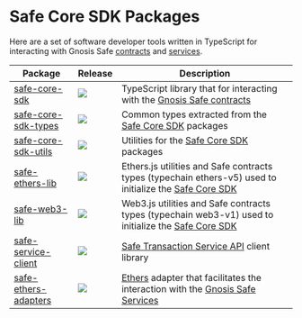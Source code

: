 # Safe Core SDK Packages

Here are a set of software developer tools written in TypeScript for interacting with Gnosis Safe [contracts](https://github.com/safe-global/safe-contracts) and [services](https://github.com/safe-global/safe-transaction-service).

| Package                                                                                                                                                         | Release                                                                                                                                                                                                                                                                                                      | Description                                                                                                                                                                                |
| --------------------------------------------------------------------------------------------------------------------------------------------------------------- | ------------------------------------------------------------------------------------------------------------------------------------------------------------------------------------------------------------------------------------------------------------------------------------------------------------ | ------------------------------------------------------------------------------------------------------------------------------------------------------------------------------------------ |
| [safe-core-sdk](https://github.com/safe-global/safe-core-sdk/tree/main/packages/safe-core-sdk)                                                                  | ​​​[​![](https://camo.githubusercontent.com/19147c4a75d901dba6558ccfee53e26ba37f8a3a5cd712dc9af7850e31669428/68747470733a2f2f62616467652e667572792e696f2f6a732f253430676e6f7369732e706d253246736166652d636f72652d73646b2e737667)​](https://badge.fury.io/js/%40gnosis.pm%2Fsafe-core-sdk)​                   | TypeScript library that for interacting with the [Gnosis Safe contracts](https://github.com/safe-global/safe-contracts)​​                                                                  |
| [safe-core-sdk-types](https://github.com/safe-global/safe-core-sdk/tree/main/packages/safe-core-sdk-types)                                                      | ​​[​![](https://camo.githubusercontent.com/04b0bf621b96568b581a78cb15b14e7c41ebd0f63e8bd30923cd5002dc7643f7/68747470733a2f2f62616467652e667572792e696f2f6a732f253430676e6f7369732e706d253246736166652d636f72652d73646b2d74797065732e737667)​](https://badge.fury.io/js/%40gnosis.pm%2Fsafe-core-sdk-types)   | Common types extracted from the [Safe Core SDK](https://github.com/safe-global/safe-core-sdk/tree/main/packages) packages​                                                                 |
| ​[safe-core-sdk-utils](https://github.com/safe-global/safe-core-sdk/tree/main/packages/safe-core-sdk-utils)                                                     | ​​[​![](https://camo.githubusercontent.com/80f6ae8a9a238a7945715a801c7b175dc1935bd7c2ba107af195add19f9cccf5/68747470733a2f2f62616467652e667572792e696f2f6a732f253430676e6f7369732e706d253246736166652d636f72652d73646b2d7574696c732e737667)​](https://badge.fury.io/js/%40gnosis.pm%2Fsafe-core-sdk-utils)​  | Utilities for the [Safe Core SDK](https://github.com/safe-global/safe-core-sdk/tree/main/packages) packages​                                                                               |
| [safe-ethers-lib](https://github.com/safe-global/safe-core-sdk/tree/main/packages/safe-ethers-lib)[​](https://badge.fury.io/js/%40gnosis.pm%2Fsafe-ethers-lib)​ | ​​[​![](https://camo.githubusercontent.com/d66876aabb982598d1b45cfb1f189152c6ce3b21c80a70294407a6643fff8388/68747470733a2f2f62616467652e667572792e696f2f6a732f253430676e6f7369732e706d253246736166652d6574686572732d6c69622e737667)](https://badge.fury.io/js/%40gnosis.pm%2Fsafe-ethers-lib)                | Ethers.js utilities and Safe contracts types (typechain ethers-v5) used to initialize the [Safe Core SDK](https://github.com/safe-global/safe-core-sdk/tree/main/packages/safe-core-sdk)​​ |
| [safe-web3-lib](https://github.com/safe-global/safe-core-sdk/tree/main/packages/safe-web3-lib)                                                                  | ​​[​![](https://camo.githubusercontent.com/384c10c1be148ea5f3064e34fcf65961a5995632b487027f70564fd0c4960b98/68747470733a2f2f62616467652e667572792e696f2f6a732f253430676e6f7369732e706d253246736166652d776562332d6c69622e737667)​](https://badge.fury.io/js/%40gnosis.pm%2Fsafe-web3-lib)​                    | Web3.js utilities and Safe contracts types (typechain web3-v1) used to initialize the [Safe Core SDK](https://github.com/safe-global/safe-core-sdk/tree/main/packages/safe-core-sdk)       |
| ​​[safe-service-client](https://github.com/safe-global/safe-core-sdk/tree/main/packages/safe-service-client)                                                    | ​​[​![](https://camo.githubusercontent.com/0029846ff55fff05d4984771dc5f22ad3af526fdee0c91409286d5c53d08aefa/68747470733a2f2f62616467652e667572792e696f2f6a732f253430676e6f7369732e706d253246736166652d736572766963652d636c69656e742e737667)​](https://badge.fury.io/js/%40gnosis.pm%2Fsafe-service-client)​​ | [Safe Transaction Service API](https://github.com/safe-global/safe-transaction-service) client library                                                                                     |
| ​[safe-ethers-adapters](https://github.com/safe-global/safe-core-sdk/tree/main/packages/safe-ethers-adapters)                                                   | ​​[​![](https://camo.githubusercontent.com/62da84e05b7e25aa7458a90df1f07d50689d95dbce8e012cad4f1aa4c60b7fa4/68747470733a2f2f62616467652e667572792e696f2f6a732f253430676e6f7369732e706d253246736166652d6574686572732d61646170746572732e737667)](https://badge.fury.io/js/%40gnosis.pm%2Fsafe-ethers-adapters) | [Ethers](https://docs.ethers.io/v5/single-page/) adapter that facilitates the interaction with the [Gnosis Safe Services](https://github.com/safe-global/safe-transaction-service)         |
